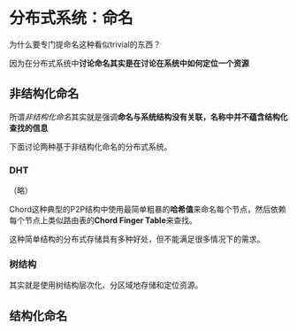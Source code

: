 # 分布式系统：命名

为什么要专门提命名这种看似trivial的东西？

因为在分布式系统中**讨论命名其实是在讨论在系统中如何定位一个资源**
## 非结构化命名
所谓*非结构化命名*其实就是强调**命名与系统结构没有关联，名称中并不蕴含结构化查找的信息**

下面讨论两种基于非结构化命名的分布式系统。

### DHT
（略）

Chord这种典型的P2P结构中使用最简单粗暴的**哈希值**来命名每个节点，然后依赖每个节点上类似路由表的**Chord Finger Table**来查找。

这种简单结构的分布式存储具有多种好处，但不能满足很多情况下的需求。

### 树结构

其实就是使用树结构层次化、分区域地存储和定位资源。


## 结构化命名